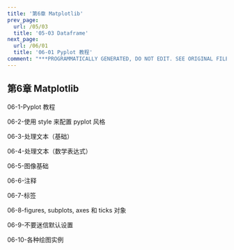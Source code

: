 ```yaml
---
title: '第6章 Matplotlib'
prev_page:
  url: /05/03
  title: '05-03 Dataframe'
next_page:
  url: /06/01
  title: '06-01 Pyplot 教程'
comment: "***PROGRAMMATICALLY GENERATED, DO NOT EDIT. SEE ORIGINAL FILES IN /content***"
---
```

## 第6章 Matplotlib

06-1-Pyplot 教程

06-2-使用 style 来配置 pyplot 风格

06-3-处理文本（基础）

06-4-处理文本（数学表达式）

06-5-图像基础

06-6-注释

06-7-标签

06-8-figures, subplots, axes 和 ticks 对象

06-9-不要迷信默认设置

06-10-各种绘图实例
